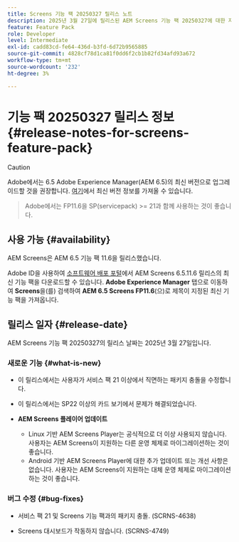 ```yaml
---
title: Screens 기능 팩 20250327 릴리스 노트
description: 2025년 3월 27일에 릴리스된 AEM Screens 기능 팩 20250327에 대한 자세한 내용을 알아보십시오.
feature: Feature Pack
role: Developer
level: Intermediate
exl-id: cadd83cd-fe64-436d-b3fd-6d72b9565885
source-git-commit: 4828cf78d1ca81f0dd6f2cb1b82fd34afd93a672
workflow-type: tm+mt
source-wordcount: '232'
ht-degree: 3%

---
```


# 기능 팩 20250327 릴리스 정보 {#release-notes-for-screens-feature-pack}

>[!CAUTION]
>Adobe에서는 6.5 Adobe Experience Manager(AEM 6.5)의 최신 버전으로 업그레이드할 것을 권장합니다. [여기](https://experienceleague.adobe.com/ko/docs/experience-manager-65/content/release-notes/release-notes)에서 최신 버전 정보를 가져올 수 있습니다.
>>Adobe에서는 FP11.6을 SP(servicepack) >= 21과 함께 사용하는 것이 좋습니다.

## 사용 가능 {#availability}

AEM Screens은 AEM 6.5 기능 팩 11.6을 릴리스했습니다.

Adobe ID을 사용하여 [소프트웨어 배포 포털](https://experience.adobe.com/#/downloads/content/software-distribution/en/aem.html)에서 AEM Screens 6.5.11.6 릴리스의 최신 기능 팩을 다운로드할 수 있습니다. **Adobe Experience Manager** 탭으로 이동하여 **Screens**&#x200B;을(를) 검색하여 **AEM 6.5 Screens FP11.6**(으)로 제목이 지정된 최신 기능 팩을 가져옵니다.

## 릴리스 일자 {#release-date}

AEM Screens 기능 팩 20250327의 릴리스 날짜는 2025년 3월 27일입니다.

### 새로운 기능 {#what-is-new}

* 이 릴리스에서는 사용자가 서비스 팩 21 이상에서 직면하는 패키지 충돌을 수정합니다.

* 이 릴리스에서는 SP22 이상의 카드 보기에서 문제가 해결되었습니다.

* **AEM Screens 플레이어 업데이트**
   * Linux 기반 AEM Screens Player는 공식적으로 더 이상 사용되지 않습니다. 사용자는 AEM Screens이 지원하는 다른 운영 체제로 마이그레이션하는 것이 좋습니다.
   * Android 기반 AEM Screens Player에 대한 추가 업데이트 또는 개선 사항은 없습니다. 사용자는 AEM Screens이 지원하는 대체 운영 체제로 마이그레이션하는 것이 좋습니다.

### 버그 수정 {#bug-fixes}

* 서비스 팩 21 및 Screens 기능 팩과의 패키지 충돌. (SCRNS-4638)

* Screens 대시보드가 작동하지 않습니다. (SCRNS-4749)
